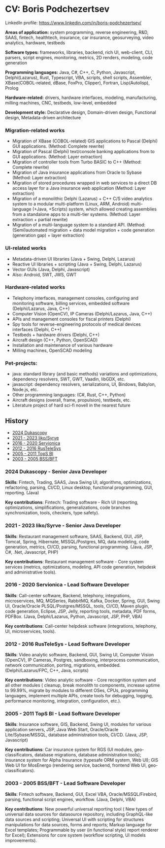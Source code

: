 # CV: Boris Podchezertsev

LinkedIn profile: https://www.linkedin.com/in/boris-podchezertsev/

**Areas of application:** system programming, reverse engineering, R&D, SAAS, fintech, healthtech, insurance, car insurance, geosurveying, video analytics, hardware, testbeds

**Software types:** frameworks, libraries, backend, rich UI, web-client, CLI, parsers, script engines, monitoring, metrics, 2D renders, modeling, code generation

**Programming languages:** Java, C#, C++, C, Python, Javascript, Delphi(Lazarus), Rust, Typescript, VBA, scripts, shell scripts, Assembler, XBase(COBOL-related, dBase, FoxPro, Clipper), Fortran, Lisp(Autolisp), Prolog

**Hardware-related:** drivers, hardware interfaces, modeling, manufacturing, milling machines, CNC, testbeds, low-level, embedded

**Development style:** Declarative design, Domain-driven design, Functional design, Metadata-driven architecture

### Migration-related works
- Migration of XBase (COBOL-related) GIS applications to Pascal (Delphi) GUI applications. (Method: Complete rewrite)
- Migration of Pascal (Delphi) text/console banking applications from to GUI applications. (Method: Layer extraction)
- Migration of controller tools from Turbo BASIC to C++ (Method: Complete rewrite)
- Migration of Java insurance applications from Oracle to Sybase (Method: Layer extraction)
- Migration of stored procedures wrapped in web services to a direct DB access layer for a Java insurance web application (Method: Layer extraction)
- Migration of a monolithic Delphi (Lazarus) + C++ C/S video analytics system to a modular multi-platform (Linux, ARM, Android) multi-language (+Java, +Scripts) system, which allowed creating assemblies from a standalone apps to a multi-tier systems. (Method: Layer extraction + partial rewrite)
- Migration of a multi-language system to a standard API. (Method: (Semi)automated migration + data model migration + code generation (generation gap) + layer extraction)

### UI-related works
- Metadata-driven UI libraries (Java + Swing, Delphi, Lazarus)
- Reactive UI libraries + scripting (Java + Swing, Delphi, Lazarus)
- Vector GUIs (Java, Delphi, Javascript)
- Also: Android, SWT, JWS, GWT

### Hardware-related works
- Telephony interfaces, management consoles, configuring and monitoring software, billing services, embedded software (Delphi/Lazarus, Java, C++)
- Computer Vision (OpenCV), IP Cameras (Delphi/Lazarus, Java, C++)
- APIs and management consoles for fiscal printers (Delphi)
- Spy tools for reverse-engineering protocols of medical devices interfaces (Delphi, C++)
- Testbeds + hardware drivers (Delphi, C++)
- Aircraft design (C++, Python, OpenSCAD)
- Installation and maintenance of various hardware
- Milling machines, OpenSCAD modeling

### Pet-projects:
- java: standard library (and basic methods) variations and optimizations, dependency resolvers, SWT, GWT, Vaadin, libGDX, etc.
- javascript: dependency resolvers, serializations, UI, Bindows, Babylon, Node.js, etc.
- Other programming languages: (C#, Rust, C++, Python)
- Aircraft designs (overall, frame, propulsion), testbeds, etc.
- Literature project of hard sci-fi novell in the nearest future


## History

- [2024 Dukascopy](#2024-dukascopy---senior-java-developer)
- [2021 - 2023 Iiko/Syrve](#2021---2023-iikosyrve---senior-java-developer)
- [2016 - 2020 Servionica](#2016---2020-servionica---lead-software-developer)
- [2012 - 2016 RusTeleSys](#2012---2016-rustelesys---lead-software-developer)
- [2005 - 2011 TopS BI](#2005---2011-tops-bi---lead-software-developer)
- [2003 - 2005 BSS/BFT](#2003---2005-bssbft---lead-software-developer)

### 2024 Dukascopy - Senior Java Developer

**Skills**: Fintech, Trading, SAAS, Java Swing UI, algorithms, optimizations, refactoring, parsing, CI/CD, Linux desktop, functional programming, GUI, reporting. (Java)

**Key contributions**: Fintech: Trading software - Rich UI (reporting, optimizations, simplifications, generalizations, code branches synchronization, tools, checkers, type safety).


### 2021 - 2023 Iiko/Syrve - Senior Java Developer

**Skills**: Restaurant management software, SAAS, Backend, GUI, JSP, Tomcat, Spring, Hibernate, MSSQL/Postgres, MQ, data modeling, code generation, metrics, CI/CD, parsing, functional programming. (Java, JSP, C#, .Net, Javascript, PHP)

**Key contributions**: Restaurant management software - Core system services (metrics, optimizations, modeling, API code generation, helpdesk and administrative tools).
 

### 2016 - 2020 Servionica - Lead Software Developer

**Skills**: Call-center software, Backend, telephony, integrations, microservices, MQ, MQSeries, RabbitMQ, Kafka, Docker, Spring, GUI, Swing UI, Oracle/Oracle PLSQL/Postgres/MSSQL, tools, CI/CD, Maven plugin, code generation, Eclipse, JSP, Jelly, reporting tools, metadata, PDF forms, PDFBox. (Java, Delphi/Lazarus, Python, Javascript, JSP, PHP, VBA)
 
**Key contributions**: Call-center helpdesk software (integrations, telephony, UI, microservices, tools).


### 2012 - 2016 RusTeleSys - Lead Software Developer

**Skills**: Video analytic software, Backend, GUI, Swing UI, Computer Vision (OpenCV), IP Cameras, Postgres, sandboxing, interprocess communication, network communication, porting, migrations, embedded. (Delphi/Lazarus/FPC, C++, Java, scripts)

**Key contributions**:
Video analytic software - Core recognition system and all other modules (
  cleanup, break monolith to components, increase uptime to 99.99%,
  migrate by modules to different OSes, CPUs, programming languages, implement multiple APIs,
  create tools for debugging, logging, performance monitoring, integration, configuration, etc.).


### 2005 - 2011 TopS BI - Lead Software Developer

**Skills**: Insurance software, GIS, Backend, Swing UI, modules for various application servers, JSP, Java Web Start, Oracle/Oracle Lite/Sybase/MSSQL, database administration tools, CI/CD. (Java, JSP, Javascript)

**Key contributions**:
  Car insurance system for RGS (UI modules, geo-classificators, database migrations, database administration tools);
  Insurance system for Alpha Insurance (typesafe ORM system, Web UI);
  GIS Web UI for MosEnergo (rendering service, backend, frontend Web UI, geo-classificators).


### 2003 - 2005 BSS/BFT - Lead Software Developer

**Skills**: Fintech software, Backend, GUI, Excel VBA, Oracle/MSSQL/Firebird, parsing, functional script engines, workflow. (Java, Delphi, VBA)

**Key contributions**:
New powerful universal reporting tool (
  New types of universal data sources for datasource repository, including GraphQL-like data sources and scripting;
  Universal UI with scripting for structures manipulations for data sources, forms and reports;
  Markup language for Excel templates;
  Programmable by user (in functional style) report renderer for Excel);
Extensions for core system (workflow scripting, UI models improvements).
